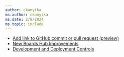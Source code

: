 ```yaml
---
author: ckanyika
ms.author: ckanyika
ms.date: 2/8/2024
ms.topic: include
---
```


- [Add link to GitHub commit or pull request (preview)](#add-link-to-github-commit-or-pull-request-preview)
- [New Boards Hub Improvements](#new-boards-hub-improvements)
- [Development and Deployment Controls](#development-and-deployment-controls)
